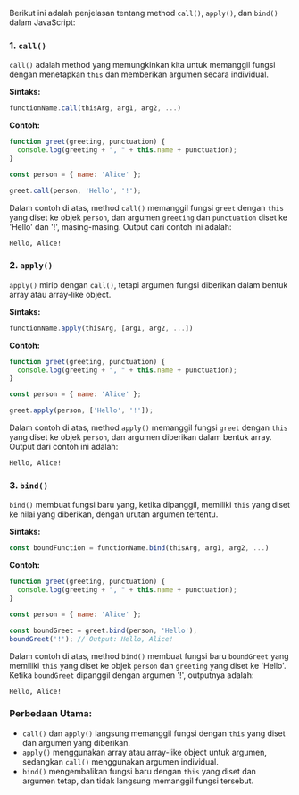 Berikut ini adalah penjelasan tentang method `call()`, `apply()`, dan `bind()` dalam JavaScript:

### 1. `call()`
`call()` adalah method yang memungkinkan kita untuk memanggil fungsi dengan menetapkan `this` dan memberikan argumen secara individual.

**Sintaks:**
```javascript
functionName.call(thisArg, arg1, arg2, ...)
```

**Contoh:**
```javascript
function greet(greeting, punctuation) {
  console.log(greeting + ", " + this.name + punctuation);
}

const person = { name: 'Alice' };

greet.call(person, 'Hello', '!');
```
Dalam contoh di atas, method `call()` memanggil fungsi `greet` dengan `this` yang diset ke objek `person`, dan argumen `greeting` dan `punctuation` diset ke 'Hello' dan '!', masing-masing. Output dari contoh ini adalah:
```
Hello, Alice!
```

### 2. `apply()`
`apply()` mirip dengan `call()`, tetapi argumen fungsi diberikan dalam bentuk array atau array-like object.

**Sintaks:**
```javascript
functionName.apply(thisArg, [arg1, arg2, ...])
```

**Contoh:**
```javascript
function greet(greeting, punctuation) {
  console.log(greeting + ", " + this.name + punctuation);
}

const person = { name: 'Alice' };

greet.apply(person, ['Hello', '!']);
```
Dalam contoh di atas, method `apply()` memanggil fungsi `greet` dengan `this` yang diset ke objek `person`, dan argumen diberikan dalam bentuk array. Output dari contoh ini adalah:
```
Hello, Alice!
```

### 3. `bind()`
`bind()` membuat fungsi baru yang, ketika dipanggil, memiliki `this` yang diset ke nilai yang diberikan, dengan urutan argumen tertentu.

**Sintaks:**
```javascript
const boundFunction = functionName.bind(thisArg, arg1, arg2, ...)
```

**Contoh:**
```javascript
function greet(greeting, punctuation) {
  console.log(greeting + ", " + this.name + punctuation);
}

const person = { name: 'Alice' };

const boundGreet = greet.bind(person, 'Hello');
boundGreet('!'); // Output: Hello, Alice!
```
Dalam contoh di atas, method `bind()` membuat fungsi baru `boundGreet` yang memiliki `this` yang diset ke objek `person` dan `greeting` yang diset ke 'Hello'. Ketika `boundGreet` dipanggil dengan argumen '!', outputnya adalah:
```
Hello, Alice!
```

### Perbedaan Utama:
- `call()` dan `apply()` langsung memanggil fungsi dengan `this` yang diset dan argumen yang diberikan.
- `apply()` menggunakan array atau array-like object untuk argumen, sedangkan `call()` menggunakan argumen individual.
- `bind()` mengembalikan fungsi baru dengan `this` yang diset dan argumen tetap, dan tidak langsung memanggil fungsi tersebut.